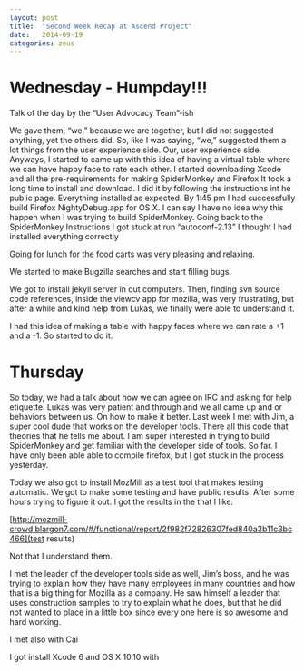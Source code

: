 ```yaml
---
layout: post
title:  "Second Week Recap at Ascend Project"
date:   2014-09-19
categories: zeus
---
```




Wednesday  - Humpday!!!
=========


Talk of the day by the “User Advocacy Team”-ish

We gave them, “we,” because we are together, but I did not suggested anything, yet the others did. So, like I was saying, “we,” suggested them a lot things from the user experience side. Our, user experience side.
Anyways, I started to came up with this idea of having a virtual table where we can have happy face to rate each other.
I started downloading Xcode and all the pre-requirements for making SpiderMonkey and Firefox
It took a long time to install and download. I did it by following the instructions int he public page.
Everything installed as expected. By 1:45 pm I had successfully build Firefox NightyDebug.app for OS X.  I can say I have no idea why this happen when I was trying to build SpiderMonkey.
Going back to the SpiderMonkey Instructions I got stuck at run “autoconf-2.13”  I thought I had installed everything correctly

Going for lunch for the food carts was very pleasing and relaxing.

We started to make Bugzilla searches and start filling bugs.

We got to install jekyll server in out computers. Then, finding svn source code references, inside the viewcv app for mozilla, was very frustrating, but after a while and kind help from Lukas, we finally were able to understand it.

I had this idea of making a table with happy faces where we can rate a +1 and a -1. So started to do it.




Thursday
=========

So today, we had a talk about how we can agree on IRC and asking for help etiquette. Lukas was very patient and through and we all came up  and or behaviors between us. On how to make it better. Last week I met with Jim, a super cool dude that works on the developer tools. There all this code that theories that he tells me about. I am super interested in trying to build SpiderMonkey and get familiar with the developer side of tools. 
So far. I have only been able able to compile firefox, but I got stuck in the process yesterday. 

Today we also got to install MozMill as a test tool that makes testing automatic. We got to make some testing and have public results. After some hours trying to figure it out. I got the results in the that I like: 

[http://mozmill-crowd.blargon7.com/#/functional/report/2f982f72826307fed840a3b11c3bc466](test results)

Not that I understand them.

I met the leader of the developer tools side as well, Jim’s boss, and he was trying to explain how they have many employees in many countries and how that is a big thing for Mozilla as a company. He saw himself a leader that uses construction samples to try to explain what he does, but that he did not wanted to place in a little box since every one here is so awesome and hard working. 

I met also with Cai

I got install Xcode 6 and OS X 10.10 with 


